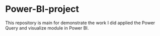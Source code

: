 # Power-BI-project

This repository is main for demonstrate the work I did applied the Power Query and visualize module in Power BI. 
